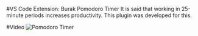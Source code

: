 #VS Code Extension: Burak Pomodoro Timer
It is said that working in 25-minute periods increases productivity. This plugin was developed for this.

#Video
![Pomodoro Timer](https://i.hizliresim.com/p7n4xub.gif)
